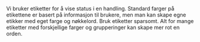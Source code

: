 Vi bruker etiketter for å vise status i en handling. Standard farger på etikettene er basert på informasjon til brukere, men man kan skape egne etikker med eget farge og nøkkelord. Bruk etiketter sparsomt. Alt for mange etiketter med forskjellige farger og grupperinger kan skape mer rot en orden.
